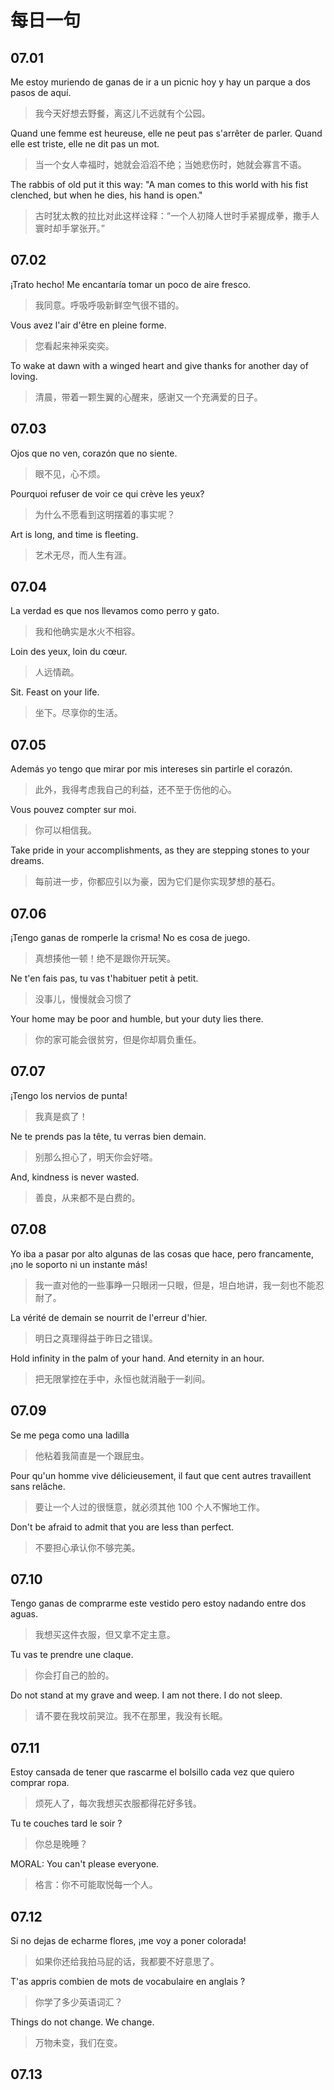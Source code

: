 # 每日一句

## 07.01

Me estoy muriendo de ganas de ir a un picnic hoy y hay un parque a dos pasos de aquí.

> 我今天好想去野餐，离这儿不远就有个公园。

Quand une femme est heureuse, elle ne peut pas s'arrêter de parler. Quand elle est triste, elle ne dit pas un mot.

> 当一个女人幸福时，她就会滔滔不绝；当她悲伤时，她就会寡言不语。

The rabbis of old put it this way: "A man comes to this world with his fist clenched, but when he dies, his hand is open."

> 古时犹太教的拉比对此这样诠释：“一个人初降人世时手紧握成拳，撒手人寰时却手掌张开。”

## 07.02

¡Trato hecho! Me encantaría tomar un poco de aire fresco.

> 我同意。呼吸呼吸新鲜空气很不错的。

Vous avez l'air d'être en pleine forme.

> 您看起来神采奕奕。

To wake at dawn with a winged heart and give thanks for another day of loving.

> 清晨，带着一颗生翼的心醒来，感谢又一个充满爱的日子。

## 07.03

Ojos que no ven, corazón que no siente.

> 眼不见，心不烦。

Pourquoi refuser de voir ce qui crève les yeux?

> 为什么不愿看到这明摆着的事实呢？

Art is long, and time is fleeting.

> 艺术无尽，而人生有涯。

## 07.04

La verdad es que nos llevamos como perro y gato.

> 我和他确实是水火不相容。

Loin des yeux, loin du cœur.

> 人远情疏。

Sit. Feast on your life.

> 坐下。尽享你的生活。

## 07.05

Además yo tengo que mirar por mis intereses sin partirle el corazón.

> 此外，我得考虑我自己的利益，还不至于伤他的心。

Vous pouvez compter sur moi.

> 你可以相信我。

Take pride in your accomplishments, as they are stepping stones to your dreams.

> 每前进一步，你都应引以为豪，因为它们是你实现梦想的基石。

## 07.06

¡Tengo ganas de romperle la crisma! No es cosa de juego.

> 真想揍他一顿！绝不是跟你开玩笑。

Ne t'en fais pas, tu vas t'habituer petit à petit.

> 没事儿，慢慢就会习惯了

Your home may be poor and humble, but your duty lies there.

> 你的家可能会很贫穷，但是你却肩负重任。

## 07.07

¡Tengo los nervios de punta!

> 我真是疯了！

Ne te prends pas la tête, tu verras bien demain.

> 别那么担心了，明天你会好嗒。

And, kindness is never wasted.

> 善良，从来都不是白费的。

## 07.08

Yo iba a pasar por alto algunas de las cosas que hace, pero francamente, ¡no le soporto ni un instante más!

> 我一直对他的一些事睁一只眼闭一只眼，但是，坦白地讲，我一刻也不能忍耐了。

La vérité de demain se nourrit de l'erreur d'hier.

> 明日之真理得益于昨日之错误。

Hold infinity in the palm of your hand. And eternity in an hour.

> 把无限掌控在手中，永恒也就消融于一刹间。

## 07.09

Se me pega como una ladilla

> 他粘着我简直是一个跟屁虫。

Pour qu'un homme vive délicieusement, il faut que cent autres travaillent sans relâche.

> 要让一个人过的很惬意，就必须其他 100 个人不懈地工作。

Don't be afraid to admit that you are less than perfect.

> 不要担心承认你不够完美。

## 07.10

Tengo ganas de comprarme este vestido pero estoy nadando entre dos aguas.

> 我想买这件衣服，但又拿不定主意。

Tu vas te prendre une claque.

> 你会打自己的脸的。

Do not stand at my grave and weep. I am not there. I do not sleep.

> 请不要在我坟前哭泣。我不在那里，我没有长眠。

## 07.11

Estoy cansada de tener que rascarme el bolsillo cada vez que quiero comprar ropa.

> 烦死人了，每次我想买衣服都得花好多钱。

Tu te couches tard le soir ?

> 你总是晚睡？

MORAL: You can't please everyone.

> 格言：你不可能取悦每一个人。

## 07.12

Si no dejas de echarme flores, ¡me voy a poner colorada!

> 如果你还给我拍马屁的话，我都要不好意思了。

T'as appris combien de mots de vocabulaire en anglais ?

> 你学了多少英语词汇？

Things do not change. We change.

> 万物未变，我们在变。

## 07.13
